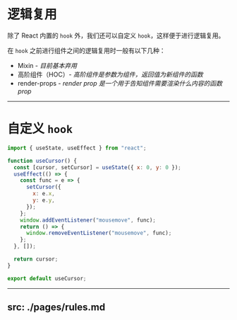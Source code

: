 # 逻辑复用

<v-click>

除了 React 内置的 `hook` 外，我们还可以自定义 `hook`，这样便于进行逻辑复用。

</v-click>

<v-click>

在 `hook` 之前进行组件之间的逻辑复用时一般有以下几种：

</v-click>

<v-clicks>

- Mixin - _目前基本弃用_
- 高阶组件（HOC）- _高阶组件是参数为组件，返回值为新组件的函数_
- render-props - _render prop 是一个用于告知组件需要渲染什么内容的函数 prop_

</v-clicks>

---

# 自定义 `hook`

<v-click>

```javascript {all|3,19,21|4|5,16|6-15|12|14|all}
import { useState, useEffect } from "react";

function useCursor() {
  const [cursor, setCursor] = useState({ x: 0, y: 0 });
  useEffect(() => {
    const func = e => {
      setCursor({
        x: e.x,
        y: e.y,
      });
    };
    window.addEventListener("mousemove", func);
    return () => {
      window.removeEventListener("mousemove", func);
    };
  }, []);

  return cursor;
}

export default useCursor;
```

</v-click>

---
src: ./pages/rules.md
---
